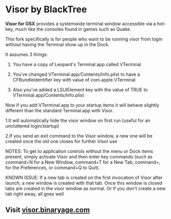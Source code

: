 # Visor by BlackTree

**Visor for OSX** provides a systemwide terminal window accessible via a hot-key, much like the consoles found in games such as Quake.

This fork specifically is for people who want to be running visor from login without having the Terminal show up in the Dock.

It assumes 3 things:

1. You have a copy of Leopard's Terminal.app called VTerminal

2. You've changed VTerminal.app/Contents/Info.plist to have a CFBundleIdentifier key with value of com.apple.VTerminal

3. Also you've added a LSUIElement key with the value of TRUE to VTerminal.app/Contents/Info.plist


Now if you add VTerminal.app to your startup items it will behave slightly different than the standard Terminal.app with Visor.

1.It will automatically hide the visor window on first run (useful for an uncluttered login/startup)

2.If you send an exit command to the Visor window, a new one will be created once the old one closes for further Visor use

NOTES: To get to application controls without the menu or Dock items present, simply activate Visor and then enter key commands (such as command+N for a New Window, command+T for a New Tab, command+, for the Preferences, or command+Q to Quit).

KNOWN ISSUE: If a new tab is created on the first invocation of Visor after launch, a new window is created with that tab. Once this window is closed tabs are created in the visor window as normal. Or if you don't create a new tab right away, all goes well


## Visit [visor.binaryage.com](http://visor.binaryage.com)